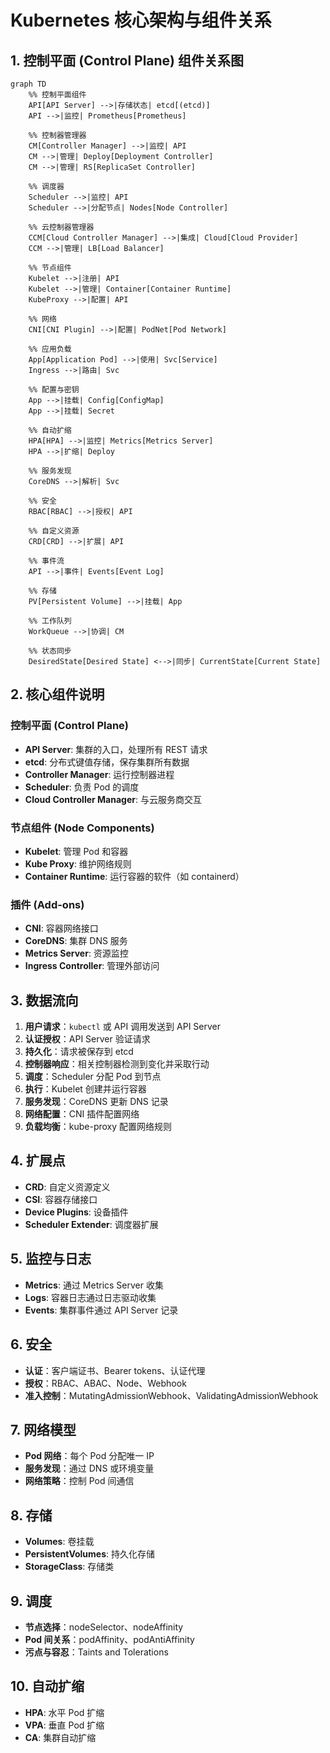 # Kubernetes 核心架构与组件关系

## 1. 控制平面 (Control Plane) 组件关系图

```mermaid
graph TD
    %% 控制平面组件
    API[API Server] -->|存储状态| etcd[(etcd)]
    API -->|监控| Prometheus[Prometheus]
    
    %% 控制器管理器
    CM[Controller Manager] -->|监控| API
    CM -->|管理| Deploy[Deployment Controller]
    CM -->|管理| RS[ReplicaSet Controller]
    
    %% 调度器
    Scheduler -->|监控| API
    Scheduler -->|分配节点| Nodes[Node Controller]
    
    %% 云控制器管理器
    CCM[Cloud Controller Manager] -->|集成| Cloud[Cloud Provider]
    CCM -->|管理| LB[Load Balancer]
    
    %% 节点组件
    Kubelet -->|注册| API
    Kubelet -->|管理| Container[Container Runtime]
    KubeProxy -->|配置| API
    
    %% 网络
    CNI[CNI Plugin] -->|配置| PodNet[Pod Network]
    
    %% 应用负载
    App[Application Pod] -->|使用| Svc[Service]
    Ingress -->|路由| Svc
    
    %% 配置与密钥
    App -->|挂载| Config[ConfigMap]
    App -->|挂载| Secret
    
    %% 自动扩缩
    HPA[HPA] -->|监控| Metrics[Metrics Server]
    HPA -->|扩缩| Deploy
    
    %% 服务发现
    CoreDNS -->|解析| Svc
    
    %% 安全
    RBAC[RBAC] -->|授权| API
    
    %% 自定义资源
    CRD[CRD] -->|扩展| API
    
    %% 事件流
    API -->|事件| Events[Event Log]
    
    %% 存储
    PV[Persistent Volume] -->|挂载| App
    
    %% 工作队列
    WorkQueue -->|协调| CM
    
    %% 状态同步
    DesiredState[Desired State] <-->|同步| CurrentState[Current State]
```

## 2. 核心组件说明

### 控制平面 (Control Plane)

- **API Server**: 集群的入口，处理所有 REST 请求
- **etcd**: 分布式键值存储，保存集群所有数据
- **Controller Manager**: 运行控制器进程
- **Scheduler**: 负责 Pod 的调度
- **Cloud Controller Manager**: 与云服务商交互

### 节点组件 (Node Components)

- **Kubelet**: 管理 Pod 和容器
- **Kube Proxy**: 维护网络规则
- **Container Runtime**: 运行容器的软件（如 containerd）

### 插件 (Add-ons)

- **CNI**: 容器网络接口
- **CoreDNS**: 集群 DNS 服务
- **Metrics Server**: 资源监控
- **Ingress Controller**: 管理外部访问

## 3. 数据流向

1. **用户请求**：`kubectl` 或 API 调用发送到 API Server
2. **认证授权**：API Server 验证请求
3. **持久化**：请求被保存到 etcd
4. **控制器响应**：相关控制器检测到变化并采取行动
5. **调度**：Scheduler 分配 Pod 到节点
6. **执行**：Kubelet 创建并运行容器
7. **服务发现**：CoreDNS 更新 DNS 记录
8. **网络配置**：CNI 插件配置网络
9. **负载均衡**：kube-proxy 配置网络规则

## 4. 扩展点

- **CRD**: 自定义资源定义
- **CSI**: 容器存储接口
- **Device Plugins**: 设备插件
- **Scheduler Extender**: 调度器扩展

## 5. 监控与日志

- **Metrics**: 通过 Metrics Server 收集
- **Logs**: 容器日志通过日志驱动收集
- **Events**: 集群事件通过 API Server 记录

## 6. 安全

- **认证**：客户端证书、Bearer tokens、认证代理
- **授权**：RBAC、ABAC、Node、Webhook
- **准入控制**：MutatingAdmissionWebhook、ValidatingAdmissionWebhook

## 7. 网络模型

- **Pod 网络**：每个 Pod 分配唯一 IP
- **服务发现**：通过 DNS 或环境变量
- **网络策略**：控制 Pod 间通信

## 8. 存储

- **Volumes**: 卷挂载
- **PersistentVolumes**: 持久化存储
- **StorageClass**: 存储类

## 9. 调度

- **节点选择**：nodeSelector、nodeAffinity
- **Pod 间关系**：podAffinity、podAntiAffinity
- **污点与容忍**：Taints and Tolerations

## 10. 自动扩缩

- **HPA**: 水平 Pod 扩缩
- **VPA**: 垂直 Pod 扩缩
- **CA**: 集群自动扩缩
